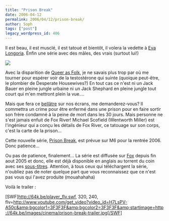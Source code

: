 ```yaml
---
title: "Prison Break"
date: 2006-04-12
permalink: 2006/04/12/prison-break/
author: Soph
tags: ["post"]
legacy_wordpress_id: 406
---
```


Il est beau, il est musclé, il est tatoué et bientôt, il volera la vedette à [Eva Longoria](http://photoscelebrites.online.fr/eva-longoria/01/EL_019.jpg). Enfin une série avec des mâles, des vrais (surtout lui!)

<img src="https://64k.be/wp-content/uploads/2006/cinema/wentworth%20miller.jpg" />

Avec la disparition de [Queer as Folk](http://64k.be/index.php/2005/11/13/306-frustree), je ne savais plus trop par où me tourner pour espérer voir de la testostérone qui suinte (quoique peut-être, le plombier de Desperate Housewives?) En tout cas ce n'est ni un Jack Bauer en pleine jungle urbaine ni un Jack Shephard en pleine jungle tout court qui m'en mettront plein la vue....

<!-- excerpt -->

Mais que fera ce [bellâtre](http://hikowent.pbwiki.com/) sur nos écrans, me demanderez-vous? Il commettra un crime pour être enfermé dans une prison pour en faire sortir son frère condamné à la peine de mort dans les 30 jours. Mais personne ne s'est jamais enfuit de Fox River! Michael Scofield (Wentworth Miller) est l'ingénieur qui a conçu les détails de Fox River, ce tatouage sur son corps, c'est la carte de la prison...

Cette nouvelle série, [Prison Break](http://fr.wikipedia.org/wiki/Prison_Break), est prévue sur M6 pour la rentrée 2006. Donc patience...

Ou pas de patience, finalement... La série est diffusée sur [Fox](http://www.fox.com/prisonbreak/) depuis fin aout 2005 et donc, elle est déjà disponible en anglais au torrent du coin avec ses [sous-titres](http://fox-river.thib-network.info/index.php?option=com_wrapper&amp;Itemid=35). Attention, à tous ceux qui téléchargent la série, n'oubliez pas de noter quelque part que vous reconnaissez que ce n'est pas vous qui l'avez produite (mouahahaha)

Voilà le trailer :

[SWF]http://64k.be/player_flv.swf, 320, 240, flv=http://www.youtube.com/get_video?video_id=H7LsPV-A50c&amp;bgcolor1=3F3F3F&amp;bgcolor2=3F3F3F&amp;startimage=http://64k.be/images/cinema/prison-break-trailer.jpg[/SWF]
